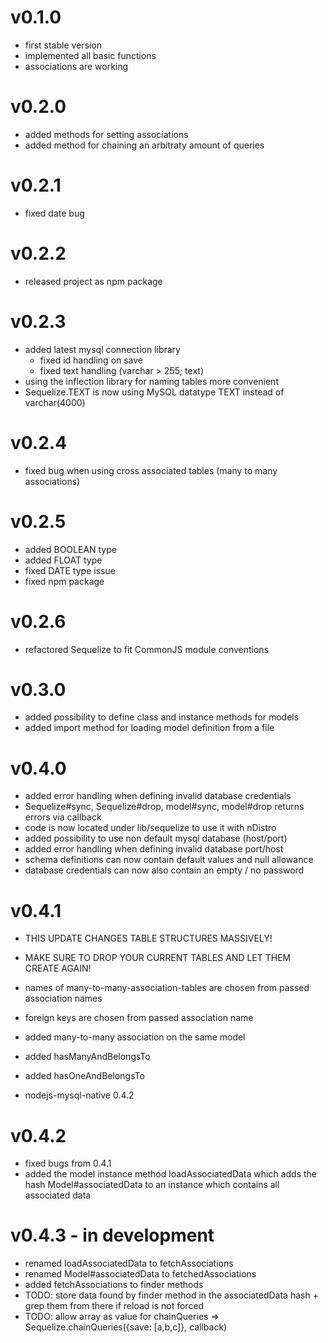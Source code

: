 # v0.1.0 #
- first stable version
- implemented all basic functions
- associations are working

# v0.2.0 #
- added methods for setting associations
- added method for chaining an arbitraty amount of queries

# v0.2.1 #
- fixed date bug

# v0.2.2 #
- released project as npm package

# v0.2.3 #
- added latest mysql connection library
  - fixed id handling on save
  - fixed text handling (varchar > 255; text)
- using the inflection library for naming tables more convenient
- Sequelize.TEXT is now using MySQL datatype TEXT instead of varchar(4000)

# v0.2.4 #
- fixed bug when using cross associated tables (many to many associations)

# v0.2.5 #
- added BOOLEAN type
- added FLOAT type
- fixed DATE type issue
- fixed npm package

# v0.2.6 #
- refactored Sequelize to fit CommonJS module conventions

# v0.3.0 #
- added possibility to define class and instance methods for models
- added import method for loading model definition from a file

# v0.4.0 #
- added error handling when defining invalid database credentials
- Sequelize#sync, Sequelize#drop, model#sync, model#drop returns errors via callback
- code is now located under lib/sequelize to use it with nDistro
- added possibility to use non default mysql database (host/port)
- added error handling when defining invalid database port/host
- schema definitions can now contain default values and null allowance
- database credentials can now also contain an empty / no password

# v0.4.1 #
- THIS UPDATE CHANGES TABLE STRUCTURES MASSIVELY!
- MAKE SURE TO DROP YOUR CURRENT TABLES AND LET THEM CREATE AGAIN!

- names of many-to-many-association-tables are chosen from passed association names
- foreign keys are chosen from passed association name
- added many-to-many association on the same model
- added hasManyAndBelongsTo
- added hasOneAndBelongsTo
- nodejs-mysql-native 0.4.2

# v0.4.2 #
- fixed bugs from 0.4.1
- added the model instance method loadAssociatedData which adds the hash Model#associatedData to an instance which contains all associated data

# v0.4.3 - in development #
- renamed loadAssociatedData to fetchAssociations
- renamed Model#associatedData to fetchedAssociations
- added fetchAssociations to finder methods
- TODO: store data found by finder method in the associatedData hash + grep them from there if reload is not forced
- TODO: allow array as value for chainQueries => Sequelize.chainQueries({save: [a,b,c]}, callback)